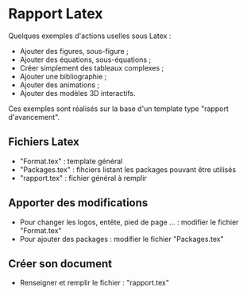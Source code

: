 # Rapport Latex

Quelques exemples d'actions uselles sous Latex :
* Ajouter des figures, sous-figure ;
* Ajouter des équations, sous-équations ;
* Créer simplement des tableaux complexes ;
* Ajouter une bibliographie ;
* Ajouter des animations ;
* Ajouter des modèles 3D interactifs.

Ces exemples sont réalisés sur la base d'un template type "rapport d'avancement".


## Fichiers Latex

* "Format.tex" : template général
* "Packages.tex" : fihciers listant les packages pouvant être utilisés
* "rapport.tex" : fichier général à remplir


## Apporter des modifications

* Pour changer les logos, entête, pied de page ... : modifier le fichier "Format.tex"
* Pour ajouter des packages : modifier le fichier "Packages.tex"


## Créer son document

* Renseigner et remplir le fichier : "rapport.tex"
